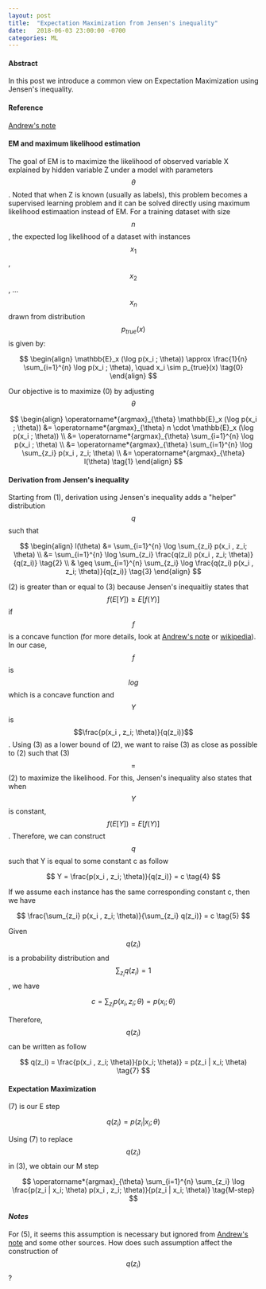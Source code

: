 ```yaml
---
layout: post
title:  "Expectation Maximization from Jensen's inequality"
date:   2018-06-03 23:00:00 -0700
categories: ML
---
```


#### __Abstract__
In this post we introduce a common view on Expectation Maximization using Jensen's inequality.

#### __Reference__
[Andrew's note]: http://cs229.stanford.edu/notes/cs229-notes8.pdf
[wikipedia]: https://en.wikipedia.org/wiki/Jensen%27s_inequality

[Andrew's note]


#### __EM and maximum likelihood estimation__
The goal of EM is to maximize the likelihood of observed variable X explained by hidden variable Z under a model with 
parameters $$\theta$$. Noted that when Z is known (usually as labels), this problem becomes a supervised learning problem and 
it can be solved directly using maximum likelihood estimaation instead of EM. For a training dataset with size $$n$$, the expected log likelihood of
a dataset with instances $$x_1$$, $$x_2$$, ... $$x_n$$ drawn from distribution $$p_{true}(x)$$ is given by:

$$
\begin{align}
    \mathbb{E}_x (\log p(x_i ; \theta)) \approx \frac{1}{n} \sum_{i=1}^{n} \log p(x_i ; \theta), \quad x_i \sim p_{true}(x) \tag{0}
\end{align}
$$

Our objective is to maximize (0) by adjusting $$\theta$$

$$
\begin{align}
    \operatorname*{argmax}_{\theta} \mathbb{E}_x (\log p(x_i ; \theta)) &= \operatorname*{argmax}_{\theta} n \cdot \mathbb{E}_x (\log p(x_i ; \theta)) \\
                                                                        &= \operatorname*{argmax}_{\theta} \sum_{i=1}^{n} \log p(x_i ; \theta) \\
                                                                        &= \operatorname*{argmax}_{\theta} \sum_{i=1}^{n} \log \sum_{z_i} p(x_i , z_i; \theta) \\
                                                                        &= \operatorname*{argmax}_{\theta} l(\theta) \tag{1}
\end{align}
$$


#### __Derivation from Jensen's inequality__
Starting from (1), derivation using Jensen's inequality adds a "helper" distribution $$q$$ such that

$$
\begin{align}
    l(\theta) &= \sum_{i=1}^{n} \log \sum_{z_i} p(x_i , z_i; \theta)  \\
              &= \sum_{i=1}^{n} \log \sum_{z_i} \frac{q(z_i) p(x_i , z_i; \theta)}{q(z_i)} \tag{2} \\
              & \geq \sum_{i=1}^{n} \sum_{z_i} \log \frac{q(z_i) p(x_i , z_i; \theta)}{q(z_i)} \tag{3}
\end{align}
$$

(2) is greater than or equal to (3) because Jensen's inequaitliy states that $$f(E[Y]) \geq E[f(Y)]$$ 
if $$f$$ is a concave function (for more details, look at [Andrew's note] or [wikipedia]). 
In our case, $$f$$ is $$log$$ which is a concave function and $$Y$$ is $$\frac{p(x_i , z_i; \theta)}{q(z_i)}$$. 
Using (3) as a lower bound of (2), 
we want to raise (3) as close as possible to (2) such that (3) $$=$$ (2) to maximize the likelihood. 
For this, Jensen's inequality also states that when $$Y$$ is constant, $$f(E[Y]) = E[f(Y)]$$. 
Therefore, we can construct $$q$$ such that Y is equal to some constant c as follow

$$
    Y = \frac{p(x_i , z_i; \theta)}{q(z_i)} = c \tag{4}
$$ 

If we assume each instance has the same corresponding constant c, then we have

$$
    \frac{\sum_{z_i} p(x_i , z_i; \theta)}{\sum_{z_i} q(z_i)} = c \tag{5}
$$

Given $$q(z_i)$$ is a probability distribution and $$\sum_{z_i} q(z_i) = 1$$, we have

$$
    c = \sum_{z_i} p(x_i , z_i; \theta) = p(x_i; \theta) \tag{6}
$$

Therefore, $$q(z_i)$$ can be written as follow

$$
    q(z_i) = \frac{p(x_i , z_i; \theta)}{p(x_i; \theta)} = p(z_i | x_i; \theta) \tag{7}
$$

#### __Expectation Maximization__
(7) is our E step

$$
    q(z_i) = p(z_i | x_i; \theta) \tag{E-step}
$$

Using (7) to replace $$q(z_i)$$ in (3), we obtain our M step

$$
    \operatorname*{argmax}_{\theta} \sum_{i=1}^{n} \sum_{z_i} \log \frac{p(z_i | x_i; \theta) p(x_i , z_i; \theta)}{p(z_i | x_i; \theta)} \tag{M-step}
$$

#### *__Notes__*
For (5), it seems this assumption is necessary but ignored from [Andrew's note] and some other sources. 
How does such assumption affect the construction of $$q(z_i)$$?




